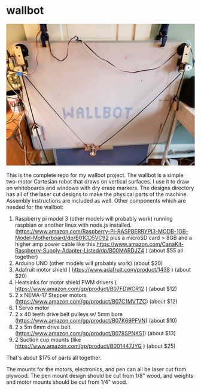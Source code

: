 # wallbot
![Overview of complete Wallbot](images/wallbot-overview.jpg?raw=true "Wallbot Overview")

This is the complete repo for my wallbot project.
The wallbot is a simple two-motor Cartesian robot that draws on vertical surfaces.  I use it to draw on whiteboards and windows with dry erase markers.
The designs directory has all of the laser cut designs to make the physical parts of the machine.
Assembly instructions are included as well.
Other components which are needed for the wallbot:
1) Raspberry pi model 3 (other models will probably work) running raspbian or another linux with node.js installed.
(https://www.amazon.com/Raspberry-Pi-RASPBERRYPI3-MODB-1GB-Model-Motherboard/dp/B01CD5VC92 plus a microSD card > 8GB and a higher amp power cable like this https://www.amazon.com/CanaKit-Raspberry-Supply-Adapter-Listed/dp/B00MARDJZ4 ) (about $55 all together)
2) Arduino UNO (other models will probably work) (about $20)
3) Adafruit motor shield ( https://www.adafruit.com/product/1438 ) (about $20)
4) Heatsinks for motor shield PWM drivers ( https://www.amazon.com/gp/product/B07FDWCR12 ) (about $12)
5) 2 x NEMA-17 Stepper motors (https://www.amazon.com/gp/product/B07C1MVTZC) (about $12)
6) 1 Servo motor
7) 2 x 40 teeth drive belt pulleys w/ 5mm bore (https://www.amazon.com/gp/product/B07K69PFVN) (about $10)
8) 2 x 5m 6mm drive belt (https://www.amazon.com/gp/product/B078SPNKS1) (about $13)
9) 2 Suction cup mounts (like https://www.amazon.com/gp/product/B001447JYG ) (about $25)

That's about $175 of parts all together.

The mounts for the motors, electronics, and pen can all be laser cut from plywood.  The pen mount design should be cut from 1/8" wood, and weights and motor mounts should be cut from 1/4" wood.

